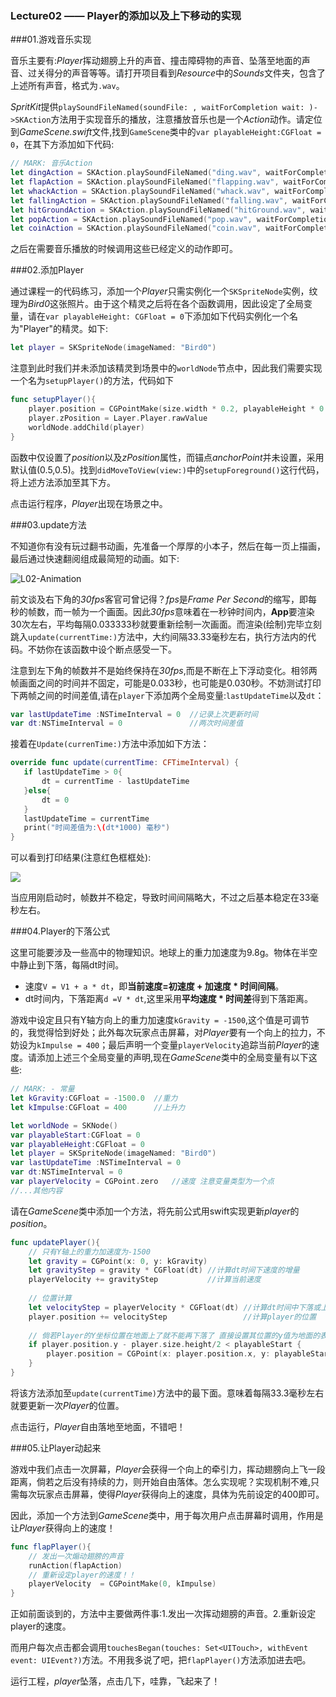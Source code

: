 ### Lecture02 —— Player的添加以及上下移动的实现



###01.游戏音乐实现

音乐主要有:*Player*挥动翅膀上升的声音、撞击障碍物的声音、坠落至地面的声音、过关得分的声音等等。请打开项目看到*Resource*中的*Sounds*文件夹，包含了上述所有声音，格式为`.wav`。

*SpritKit*提供`playSoundFileNamed(soundFile: , waitForCompletion wait: )->SKAction`方法用于实现音乐的播放，注意播放音乐也是一个*Action*动作。请定位到*GameScene.swift*文件,找到`GameScene`类中的`var playableHeight:CGFloat = 0`，在其下方添加如下代码:


```swift
// MARK: 音乐Action
let dingAction = SKAction.playSoundFileNamed("ding.wav", waitForCompletion: false)
let flapAction = SKAction.playSoundFileNamed("flapping.wav", waitForCompletion: false)
let whackAction = SKAction.playSoundFileNamed("whack.wav", waitForCompletion: false)
let fallingAction = SKAction.playSoundFileNamed("falling.wav", waitForCompletion: false)
let hitGroundAction = SKAction.playSoundFileNamed("hitGround.wav", waitForCompletion: false)
let popAction = SKAction.playSoundFileNamed("pop.wav", waitForCompletion: false)
let coinAction = SKAction.playSoundFileNamed("coin.wav", waitForCompletion: false)
```    

之后在需要音乐播放的时候调用这些已经定义的动作即可。


###02.添加Player

通过课程一的代码练习，添加一个*Player*只需实例化一个`SKSpriteNode`实例，纹理为*Bird0*这张照片。由于这个精灵之后将在各个函数调用，因此设定了全局变量，请在`var playableHeight: CGFloat = 0`下添加如下代码实例化一个名为"Player"的精灵。如下:

```swift
let player = SKSpriteNode(imageNamed: "Bird0")
```     

注意到此时我们并未添加该精灵到场景中的`worldNode`节点中，因此我们需要实现一个名为`setupPlayer()`的方法，代码如下

```swift
func setupPlayer(){
    player.position = CGPointMake(size.width * 0.2, playableHeight * 0.4 + playableStart)
    player.zPosition = Layer.Player.rawValue
    worldNode.addChild(player)
}
```   

函数中仅设置了*position*以及*zPosition*属性，而锚点*anchorPoint*并未设置，采用默认值(0.5,0.5)。找到`didMoveToView(view:)`中的`setupForeground()`这行代码，将上述方法添加至其下方。

点击运行程序，*Player*出现在场景之中。


###03.update方法

不知道你有没有玩过翻书动画，先准备一个厚厚的小本子，然后在每一页上描画，最后通过快速翻阅组成最简短的动画。如下:


![L02-Animation](https://raw.githubusercontent.com/colourful987/JustMakeGame-FlappyBird/master/Resource/L02/L02-Animation.png)

前文谈及右下角的*30fps*客官可曾记得？*fps*是*Frame Per Second*的缩写，即每秒的帧数，而一帧为一个画面。因此*30fps*意味着在一秒钟时间内，**App**要渲染30次左右，平均每隔0.033333秒就要重新绘制一次画面。而渲染(绘制)完毕立刻跳入`update(currentTime:)`方法中，大约间隔33.33毫秒左右，执行方法内的代码。不妨你在该函数中设个断点感受一下。     

注意到左下角的帧数并不是始终保持在*30fps*,而是不断在上下浮动变化。相邻两帧画面之间的时间并不固定，可能是0.033秒，也可能是0.030秒。不妨测试打印下两帧之间的时间差值,请在`player`下添加两个全局变量:`lastUpdateTime`以及`dt`：

```swift
var lastUpdateTime :NSTimeInterval = 0	//记录上次更新时间
var dt:NSTimeInterval = 0				//两次时间差值
```

接着在`Update(currenTime:)`方法中添加如下方法：

```swift
override func update(currentTime: CFTimeInterval) {
   if lastUpdateTime > 0{
       dt = currentTime - lastUpdateTime
   }else{
       dt = 0
   }
   lastUpdateTime = currentTime
   print("时间差值为:\(dt*1000) 毫秒")
}
```     

可以看到打印结果(注意红色框框处):

![](https://raw.githubusercontent.com/colourful987/JustMakeGame-FlappyBird/master/Resource/L02/L02-Frame.png)

当应用刚启动时，帧数并不稳定，导致时间间隔略大，不过之后基本稳定在33毫秒左右。


###04.Player的下落公式

这里可能要涉及一些高中的物理知识。地球上的重力加速度为9.8g。物体在半空中静止到下落，每隔dt时间。

* 速度`V = V1 + a * dt`，即**当前速度=初速度 + 加速度 * 时间间隔**。
* dt时间内，下落距离`d =V * dt`,这里采用**平均速度 * 时间差**得到下落距离。

游戏中设定且只有Y轴方向上的重力加速度`kGravity = -1500`,这个值是可调节的，我觉得恰到好处；此外每次玩家点击屏幕，对*Player*要有一个向上的拉力，不妨设为`kImpulse = 400`；最后声明一个变量`playerVelocity`追踪当前*Player*的速度。请添加上述三个全局变量的声明,现在*GameScene*类中的全局变量有以下这些:

```swift
// MARK: - 常量
let kGravity:CGFloat = -1500.0	//重力
let kImpulse:CGFloat = 400		//上升力

let worldNode = SKNode()
var playableStart:CGFloat = 0
var playableHeight:CGFloat = 0
let player = SKSpriteNode(imageNamed: "Bird0")
var lastUpdateTime :NSTimeInterval = 0
var dt:NSTimeInterval = 0
var playerVelocity = CGPoint.zero	//速度 注意变量类型为一个点
//...其他内容
```

请在*GameScene*类中添加一个方法，将先前公式用swift实现更新*player*的*position*。


```swift
func updatePlayer(){
    // 只有Y轴上的重力加速度为-1500
    let gravity = CGPoint(x: 0, y: kGravity)
    let gravityStep = gravity * CGFloat(dt) //计算dt时间下速度的增量
    playerVelocity += gravityStep           //计算当前速度
    
    // 位置计算
    let velocityStep = playerVelocity * CGFloat(dt) //计算dt时间中下落或上升距离
    player.position += velocityStep                 //计算player的位置
    
    // 倘若Player的Y坐标位置在地面上了就不能再下落了 直接设置其位置的y值为地面的表层坐标
    if player.position.y - player.size.height/2 < playableStart {
        player.position = CGPoint(x: player.position.x, y: playableStart + player.size.height/2)
    }
}
```    

将该方法添加至`update(currentTime)`方法中的最下面。意味着每隔33.3毫秒左右就要更新一次*Player*的位置。

点击运行，*Player*自由落地至地面，不错吧！


###05.让Player动起来

游戏中我们点击一次屏幕，*Player*会获得一个向上的牵引力，挥动翅膀向上飞一段距离，倘若之后没有持续的力，则开始自由落体。怎么实现呢？实现机制不难,只需每次玩家点击屏幕，使得*Player*获得向上的速度，具体为先前设定的400即可。

因此，添加一个方法到*GameScene*类中，用于每次用户点击屏幕时调用，作用是让*Player*获得向上的速度！


```swift
func flapPlayer(){
    // 发出一次煽动翅膀的声音
    runAction(flapAction)
    // 重新设定player的速度！！
    playerVelocity  = CGPointMake(0, kImpulse)
}
```    

正如前面谈到的，方法中主要做两件事:1.发出一次挥动翅膀的声音。2.重新设定player的速度。

而用户每次点击都会调用`touchesBegan(touches: Set<UITouch>, withEvent event: UIEvent?)`方法。不用我多说了吧，把`flapPlayer()`方法添加进去吧。

运行工程，*player*坠落，点击几下，哇靠，飞起来了！






